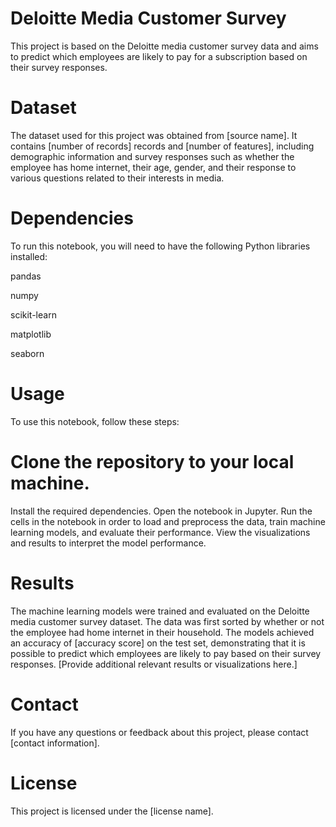 # Deloitte Media Customer Survey
This project is based on the Deloitte media customer survey data and aims to predict which employees are likely to pay for a subscription based on their survey responses.

# Dataset
The dataset used for this project was obtained from [source name]. It contains [number of records] records and [number of features], including demographic information and survey responses such as whether the employee has home internet, their age, gender, and their response to various questions related to their interests in media.

# Dependencies
To run this notebook, you will need to have the following Python libraries installed:

pandas

numpy

scikit-learn

matplotlib

seaborn

# Usage
To use this notebook, follow these steps:

# Clone the repository to your local machine.
Install the required dependencies.
Open the notebook in Jupyter.
Run the cells in the notebook in order to load and preprocess the data, train machine learning models, and evaluate their performance.
View the visualizations and results to interpret the model performance.

# Results
The machine learning models were trained and evaluated on the Deloitte media customer survey dataset. The data was first sorted by whether or not the employee had home internet in their household. The models achieved an accuracy of [accuracy score] on the test set, demonstrating that it is possible to predict which employees are likely to pay based on their survey responses. [Provide additional relevant results or visualizations here.]

# Contact
If you have any questions or feedback about this project, please contact [contact information].

# License
This project is licensed under the [license name].
